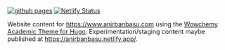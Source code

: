 [![github pages](https://github.com/anirbanbasu/anirbanbasu.github.io/actions/workflows/pages.yml/badge.svg?event=push)](https://github.com/anirbanbasu/anirbanbasu.github.io/actions/workflows/pages.yml?event=push) [![Netlify Status](https://api.netlify.com/api/v1/badges/d7e205cb-e8df-4008-9be1-1df5dc5340a2/deploy-status)](https://app.netlify.com/sites/anirbanbasu/deploys)

Website content for https://www.anirbanbasu.com using the [Wowchemy Academic Theme for Hugo](https://github.com/wowchemy/starter-hugo-academic). Experimentation/staging content maybe published at https://anirbanbasu.netlify.app/.
